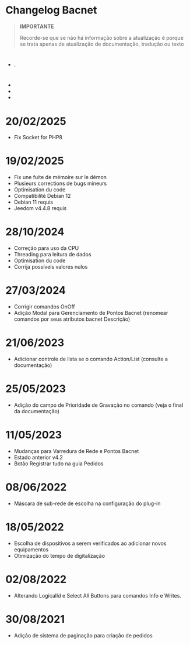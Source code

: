 # Changelog Bacnet

>**IMPORTANTE**
>
>Recorde-se que se não há informação sobre a atualização é porque se trata apenas de atualização de documentação, tradução ou texto


# 

- . 

# 

- 
- 
- 


# 20/02/2025

- Fix Socket for PHP8

# 19/02/2025

- Fix une fuite de mémoire sur le démon
- Plusieurs corrections de bugs mineurs
- Optimisation du code
- Compatibilité Debian 12
- Debian 11 requis
- Jeedom v4.4.8 requis

# 28/10/2024

- Correção para uso da CPU
- Threading para leitura de dados
- Optimisation du code
- Corrija possíveis valores nulos

# 27/03/2024

- Corrigir comandos OnOff
- Adição Modal para Gerenciamento de Pontos Bacnet (renomear comandos por seus atributos bacnet Descrição)

# 21/06/2023

- Adicionar controle de lista se o comando Action/List (consulte a documentação)

# 25/05/2023

- Adição do campo de Prioridade de Gravação no comando (veja o final da documentação)

# 11/05/2023

- Mudanças para Varredura de Rede e Pontos Bacnet
- Estado anterior v4.2
- Botão Registrar tudo na guia Pedidos

# 08/06/2022

- Máscara de sub-rede de escolha na configuração do plug-in

# 18/05/2022

- Escolha de dispositivos a serem verificados ao adicionar novos equipamentos
- Otimização do tempo de digitalização

# 02/08/2022

- Alterando LogicalId e Select All Buttons para comandos Info e Writes.

# 30/08/2021

- Adição de sistema de paginação para criação de pedidos

